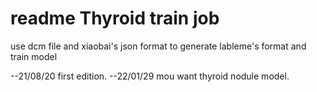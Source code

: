 # readme Thyroid train job
use dcm file and xiaobai's json format to generate lableme's format and train model

--21/08/20 first edition.
--22/01/29 mou want thyroid nodule model.